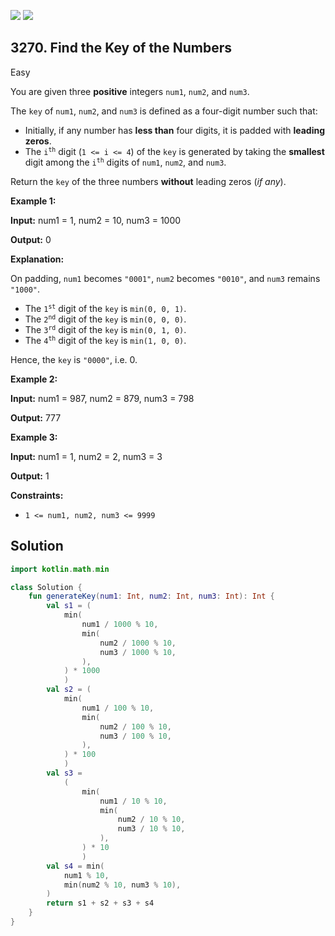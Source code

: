 [![](https://img.shields.io/github/stars/javadev/LeetCode-in-Kotlin?label=Stars&style=flat-square)](https://github.com/javadev/LeetCode-in-Kotlin)
[![](https://img.shields.io/github/forks/javadev/LeetCode-in-Kotlin?label=Fork%20me%20on%20GitHub%20&style=flat-square)](https://github.com/javadev/LeetCode-in-Kotlin/fork)

## 3270\. Find the Key of the Numbers

Easy

You are given three **positive** integers `num1`, `num2`, and `num3`.

The `key` of `num1`, `num2`, and `num3` is defined as a four-digit number such that:

*   Initially, if any number has **less than** four digits, it is padded with **leading zeros**.
*   The <code>i<sup>th</sup></code> digit (`1 <= i <= 4`) of the `key` is generated by taking the **smallest** digit among the <code>i<sup>th</sup></code> digits of `num1`, `num2`, and `num3`.

Return the `key` of the three numbers **without** leading zeros (_if any_).

**Example 1:**

**Input:** num1 = 1, num2 = 10, num3 = 1000

**Output:** 0

**Explanation:**

On padding, `num1` becomes `"0001"`, `num2` becomes `"0010"`, and `num3` remains `"1000"`.

*   The <code>1<sup>st</sup></code> digit of the `key` is `min(0, 0, 1)`.
*   The <code>2<sup>nd</sup></code> digit of the `key` is `min(0, 0, 0)`.
*   The <code>3<sup>rd</sup></code> digit of the `key` is `min(0, 1, 0)`.
*   The <code>4<sup>th</sup></code> digit of the `key` is `min(1, 0, 0)`.

Hence, the `key` is `"0000"`, i.e. 0.

**Example 2:**

**Input:** num1 = 987, num2 = 879, num3 = 798

**Output:** 777

**Example 3:**

**Input:** num1 = 1, num2 = 2, num3 = 3

**Output:** 1

**Constraints:**

*   `1 <= num1, num2, num3 <= 9999`

## Solution

```kotlin
import kotlin.math.min

class Solution {
    fun generateKey(num1: Int, num2: Int, num3: Int): Int {
        val s1 = (
            min(
                num1 / 1000 % 10,
                min(
                    num2 / 1000 % 10,
                    num3 / 1000 % 10,
                ),
            ) * 1000
            )
        val s2 = (
            min(
                num1 / 100 % 10,
                min(
                    num2 / 100 % 10,
                    num3 / 100 % 10,
                ),
            ) * 100
            )
        val s3 =
            (
                min(
                    num1 / 10 % 10,
                    min(
                        num2 / 10 % 10,
                        num3 / 10 % 10,
                    ),
                ) * 10
                )
        val s4 = min(
            num1 % 10,
            min(num2 % 10, num3 % 10),
        )
        return s1 + s2 + s3 + s4
    }
}
```